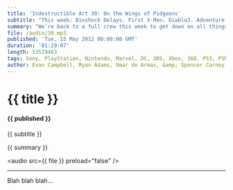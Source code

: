 ```yaml
---
title: 'Indestructible Art 30: On the Wings of Pidgeons'
subtitle: "This week: Bioshock Delays. First X-Men. Diablo3. Adventure Time 3DS. Green Arrow on TV. New 3DS this year? Batman Court of Owls. Fullbright's Gone Home. Thanos dissected. MINECRAFT. Book and Game Mini-Reviews. 'Listener' Question."
summary: "We're back to a full crew this week to get down on all things Comics and Video Games. Bioshock Infinite is getting pushed to next year and Omar and Ryan are pretty bummed. Marvel teases The First X-Men. Diablo 3 is coming out this week and it sounds like the crew is pretty excited to play it. Adventure Time the video game! Its going to be awesome.  No question there. Omar and Ryan don't agree with Evan that there will be a new 3DS this year. Omar is excited for Fullbright's upcoming game Gone Home. Ryan and Spencer review some new book they got this week.  Evan and Omar chat about Minecraft and Starhawk, and Ryan makes up a 'Listener' question that causes some debate amongst the crew."
file: /audio/30.mp3
published: 'Tue, 15 May 2012 00:00:00 GMT'
duration: '01:29:07'
length: 53529463
tags: Sony, PlayStation, Nintendo, Marvel, DC, 3DS, Xbox, 360, PS3, PSN, XBLA, Video Games, Comics, Games, Indestructible Art, Avengers, Bioshock, Adventure TIme, Xmen, Diablo 3, Green Arrow, Night of Owls, FullBright, Thanos, Minecraft, Dan the Unharmable
author: Evan Campbell, Ryan Adams, Omar de Armas, &amp; Spencer Carney
---
```


# {{ title }}

#### {{ published }}

{{ subtitle }}  
  
{{ summary }}  

<audio src={{ file }} preload="false" />

- - -

Blah blah blah...
